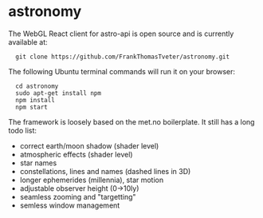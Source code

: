 # astronomy
The WebGL React client for astro-api is open source and is currently available at:

      git clone https://github.com/FrankThomasTveter/astronomy.git

The following Ubuntu terminal commands will run it on your browser:

      cd astronomy
      sudo apt-get install npm
      npm install
      npm start

The framework is loosely based on the met.no boilerplate. It still has
a long todo list:
   * correct earth/moon shadow (shader level)
   * atmospheric effects (shader level)
   * star names
   * constellations, lines and names (dashed lines in 3D)
   * longer ephemerides (millennia), star motion
   * adjustable observer height (0->10ly)
   * seamless zooming and "targetting"
   * semless window management
